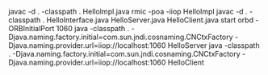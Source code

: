 javac -d . -classpath . HelloImpl.java
rmic -poa -iiop HelloImpl
javac -d . -classpath . HelloInterface.java HelloServer.java HelloClient.java
start orbd -ORBInitialPort 1060
java -classpath . -Djava.naming.factory.initial=com.sun.jndi.cosnaming.CNCtxFactory -Djava.naming.provider.url=iiop://localhost:1060 HelloServer
java -classpath . -Djava.naming.factory.initial=com.sun.jndi.cosnaming.CNCtxFactory -Djava.naming.provider.url=iiop://localhost:1060 HelloClient 
